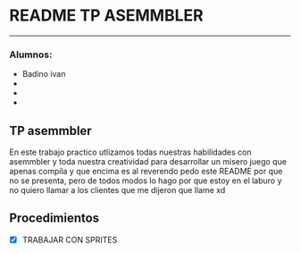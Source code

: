 # README TP ASEMMBLER
---
### Alumnos:
  - Badino ivan
  - 
  -
  -

  
## TP asemmbler 

En este trabajo practico utlizamos todas nuestras habilidades con asemmbler y toda nuestra creatividad para desarrollar un misero juego que apenas compila y que encima es al reverendo pedo este README por que no se presenta, pero de todos modos lo  hago por que estoy en el laburo y no quiero llamar a los clientes que me dijeron que llame xd 


## Procedimientos
- [X] TRABAJAR CON SPRITES
